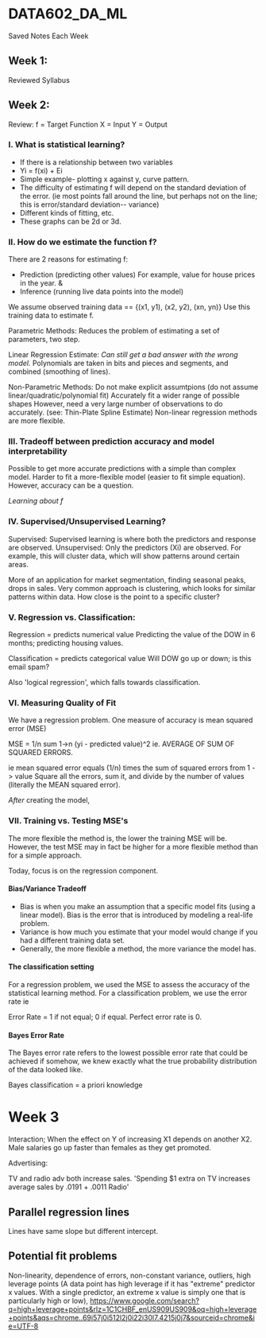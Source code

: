 # DATA602_DA_ML
Saved Notes Each Week

## Week 1:
Reviewed Syllabus

## Week 2:

Review: 
f = Target Function
X = Input
Y = Output

### I. What is statistical learning? 
- If there is a relationship between two variables
- Yi = f(xi) + Ei
- Simple example- plotting x against y, curve pattern.
- The difficulty of estimating f will depend on the standard deviation of the error.
(ie most points fall around the line, but perhaps not on the line; this is error/standard deviation-- variance)
- Different kinds of fitting, etc.
- These graphs can be 2d or 3d. 

### II. How do we estimate the function f?
There are 2 reasons for estimating f:
- Prediction (predicting other values) 
For example, value for house prices in the year.
& 
- Inference (running live data points into the model)

We assume observed training data == {(x1, y1), (x2, y2), (xn, yn)}
Use this training data to estimate f.

Parametric Methods:
Reduces the problem of estimating a set of parameters, two step.

Linear Regression Estimate:
*Can still get a bad answer with the wrong model.*
Polynomials are taken in bits and pieces and segments, and combined (smoothing of lines).

Non-Parametric Methods:
Do not make explicit assumtpions (do not assume linear/quadratic/polynomial fit)
Accurately fit a wider range of possible shapes
However, need a very large number of observations to do accurately.
(see: Thin-Plate Spline Estimate)
Non-linear regression methods are more flexible.

### III. Tradeoff between prediction accuracy and model interpretability
Possible to get more accurate predictions with a simple than complex model. Harder to fit a more-flexible model (easier to fit simple equation). However, accuracy can be a question. 

*Learning about f*

### IV. Supervised/Unsupervised Learning?
Supervised: Supervised learning is where both the predictors and response are observed.
Unsupervised: Only the predictors (Xi) are observed. For example, this will cluster data, which will show patterns around certain areas. 

More of an application for market segmentation, finding seasonal peaks, drops in sales. 
Very common approach is clustering, which looks for similar patterns within data. 
How close is the point to a specific cluster? 

### V. Regression vs. Classification:
Regression = predicts numerical value
Predicting the value of the DOW in 6 months; predicting housing values. 

Classification = predicts categorical value
Will DOW go up or down; is this email spam?

Also 'logical regression', which falls towards classification. 

### VI. Measuring Quality of Fit
We have a regression problem. One measure of accuracy is mean squared error (MSE)

MSE = 1/n sum 1->n (yi - predicted value)^2
ie. AVERAGE OF SUM OF SQUARED ERRORS.

ie mean squared error equals (1/n) times the sum of squared errors from 1 -> value
Square all the errors, sum it, and divide by the number of values (literally the MEAN squared error).

*After* creating the model, 

### VII. Training vs. Testing MSE's
The more flexible the method is, the lower the training MSE will be.
However, the test MSE may in fact be higher for a more flexible method than for a simple approach. 

Today, focus is on the regression component.

#### Bias/Variance Tradeoff
- Bias is when you make an assumption that a specific model fits (using a linear model). Bias is the error that is introduced by modeling a real-life problem. 
- Variance is how much you estimate that your model would change if you had a different training data set. 
- Generally, the more flexible a method, the more variance the model has. 

#### The classification setting
For a regression problem, we used the MSE to assess the accuracy of the statistical learning method.
For a classification problem, we use the error rate ie

Error Rate = 1 if not equal; 0 if equal. Perfect error rate is 0. 

#### Bayes Error Rate
The Bayes error rate refers to the lowest possible error rate that could be achieved if somehow, we knew exactly what the true probability distribution of the data looked like. 

Bayes classification = a priori knowledge 

# Week 3
Interaction; When the effect on Y of increasing X1 depends on another X2. 
Male salaries go up faster than females as they get promoted. 

Advertising: 

TV and radio adv both increase sales.
'Spending $1 extra on TV increases average sales by .0191 + .0011 Radio'

## Parallel regression lines
Lines have same slope but different intercept. 

## Potential fit problems
Non-linearity, dependence of errors, non-constant variance, outliers, high leverage points (A data point has high leverage if it has "extreme" predictor x values. With a single predictor, an extreme x value is simply one that is particularly high or low), 
https://www.google.com/search?q=high+leverage+points&rlz=1C1CHBF_enUS909US909&oq=high+leverage+points&aqs=chrome..69i57j0i512l2j0i22i30l7.4215j0j7&sourceid=chrome&ie=UTF-8
